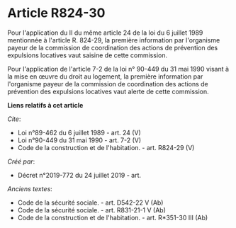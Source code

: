 # Article R824-30

Pour l'application du II du même article 24 de la loi du 6 juillet 1989 mentionnée à l'article R. 824-29, la première
information par l'organisme payeur de la commission de coordination des actions de prévention des expulsions locatives vaut
saisine de cette commission. 

Pour l'application de l'article 7-2 de la loi n° 90-449 du 31 mai 1990 visant à la mise en œuvre du droit au logement, la
première information par l'organisme payeur de la commission de coordination des actions de prévention des expulsions
locatives vaut alerte de cette commission.

**Liens relatifs à cet article**

_Cite_:

  - Loi n°89-462 du 6 juillet 1989 - art. 24 (V)
  - Loi n°90-449 du 31 mai 1990 - art. 7-2 (V)
  - Code de la construction et de l'habitation. - art. R824-29 (V)

_Créé par_:

  - Décret n°2019-772 du 24 juillet 2019 - art.

_Anciens textes_:

  - Code de la sécurité sociale. - art. D542-22 V (Ab)
  - Code de la sécurité sociale. - art. R831-21-1 V (Ab)
  - Code de la construction et de l'habitation. - art. R*351-30 III (Ab)
